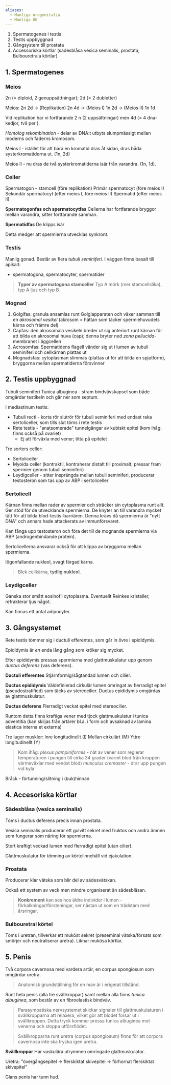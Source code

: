 ```yaml
---
aliases:
  - Manliga urogenitalia
  - Manliga UG
---
```


1. Spermatogenes i testis
2. Testis uppbyggnad
3. Gångsystem till prostata
4. Accessoriska körtlar (sädesblåsa vesica seminalis, prostata, Bulbouretrala körtlar)


## 1. Spermatogenes
### Meios
2n (= diploid, 2 genuppsättningar); 2d (= 2 dubletter)

Meios:
2n 2d -> (Replikation) 2n 4d -> (Meios I) 1n 2d -> (Meios II) 1n 1d

Vid replikation har vi fortfarande 2 n (2 uppsättningar) men 4d (= 4 dna-kedjor, två per ).

*Homolog rekombination* - delar av DNA:t utbyts slumpmässigt mellan moderns och faderns kromosom.

Meios I - istället för att bara en kromatid dras åt sidan, dras båda systerkromatiderna ut. (1n, 2d)

Meios II - nu dras de två systerkromatiderna isär från varandra. (1n, 1d).
### Celler
Spermatogon - stamcell (före replikation)
Primär spermatocyt (före meios I)
Sekundär spermatocyt (efter meios I, före meios II)
Spermatid (efter meios II)

**Spermatogonfas och spermatocytfas**
Cellerna har fortfarande bryggor mellan varandra, sitter fortfarande samman.

**Spermatidfas**
De klipps isär

Detta medger att spermierna utvecklas synkront.
### Testis
Manlig gonad. Består av flera *tubuli seminiferi*. I väggen finns basalt till apikalt:
- spermatogona, spermatocyter, spermatider

> **Typer av spermatogona stamceller**
> Typ A mörk (mer stamcellslika), typ A ljus och typ B

### Mognad
1. Golgifas: granula ansamlas runt Golgiapparaten och växer samman till en *akrosomal vesikel* (akrosom = hättan som täcker spermiehuvudets kärna och främre del)
2. Capfas: den akrosomala vesikeln breder ut sig anteriort runt kärnan för att bilda en akrosomal huva (cap); denna bryter ned *zona pellucida*-membranet i äggcellen
3. Acrosomfas: Spermatidens flagell vänder sig ut i lumen av tubuli seminiferi och cellkärnan plattas ut
4. Mognadsfas: cytoplasman slimmas (plattas ut för att bilda en spjutform), bryggorna mellan spermatiderna försvinner

## 2. Testis uppbyggnad
Tubuli seminiferi
Tunica albuginea - stram bindvävskapsel som både omgärdar testikeln och går ner som septum.

I mediastinum testis:
- Tubuli recti - korta rör slutrör för tubuli seminiferi med endast raka sertoliceller, som tills slut töms i rete testis
- Rete testis - "anatsomerade" tunnelgångar av kubiskt epitel (kom ihåg: finns också på ovariet)
	- Ej att förväxla med vener; titta på epitelet

Tre sorters celler:
- Sertoliceller
- Myoida celler (kontraktil, kontraherar distalt till proximalt; pressar fram spermier genom tubuli seminiferi)
- Leydigceller - sitter insprängda mellan tubuli seminiferi, producerar testosteron som tas upp av ABP i sertoliceller

### Sertolicell
Kärnan finns mellan rader av spermier och sträcker sin cytoplasma runt allt. Ger stöd för de utvecklande spermierna. De knyter an till varandra mycket tätt för att bilda blod-testis-barriären. Denna krävs då spermierna är "nytt DNA" och annars hade attackerats av immunförsvaret.

Kan fånga upp testosteron och föra det till de mognande spermierna via ABP (androgenbindande protein).

Sertolicellerna ansvarar också för att klippa av bryggorna mellan spermierna.

Iögonfallande nukleol, svagt färgad kärna.

> Blek cellkärna, **tydlig nukleol**.

### Leydigceller
Ganska stor smått eosinofil cytoplasma. Eventuellt Reinkes kristaller, refrakterar ljus något.

Kan finnas ett antal adipocyter.
## 3. Gångsystemet
Rete testis tömmer sig i ductuli efferentes, som går in övre i epididymis.

Epididymis är *en* enda lång gång som kröker sig mycket.

Efter epididymis pressas spermierna med glattmuskulatur upp genom *ductus deferens* (vas deferens).

**Ductuli efferentes**
Stjärnformig/sågtandad lumen och cilier.

**Ductus epididymis**
Väldefinierad cirkulär lumen omringat av flerradigt epitel (pseudostratified) som täcks av stereocilier. Ductus epididymis omgärdas av glattmuskulatur.

**Ductus deferens**
Flerradigt veckat epitel med stereocilier.

Runtom detta finns kraftiga vener med tjock glattmuskulatur i tunica adventitia (kan skiljas från artärer bl.a. i form och avsaknad av lamina elastica interna et externa)

Tre lager muskler:
Inre longitudinellt (I)
Mellan cirkulärt (M)
Yttre longitudinellt (Y)

> Kom ihåg:
> *plexus pampiniformis* - nät av vener som reglerar temperaturen i pungen till cirka 34 grader (varmt blod från kroppen värmeväxlar med venöst blod)
> *musculus cremaster* - drar upp pungen vid kyla

Bråck - förtunning/slitning i (buk)hinnan

## 4. Accesoriska körtlar
### Sädesblåsa (vesica seminalis)
Töms i ductus deferens precis innan prostata.

Vesica seminalis producerar ett gulvitt sekret med fruktos och andra ämnen som fungerar som näring för spermierna.

Stort kraftigt veckad lumen med flerradigt epitel (utan cilier).

Glattmuskulatur för tömning av körtelinnehåll vid ejakulation.
### Prostata
Producerar klar vätska som blir del av sädesvätskan.

Också ett system av veck men mindre organiserat än sädesblåsan.

> **Konkrement** kan ses hos äldre individer i lumen - förkalkningar/försteningar, ser nästan ut som en trädstam med årsringar.

### Bulbouretral körtel
Töms i uretran, tillverkar ett muköst sekret (preseminal vätska/försats som smörjer och neutraliserar uretra). Liknar mukösa körtlar.

## 5. Penis
Två corpora cavernosa med vardera artär, en corpus spongiosum som omgärdar uretra.

> Anatomisk grundställning för en man är i erigerat tillstånd.

Runt hela penis (alla tre svällkroppar) samt mellan alla finns *tunica albuginea*, som består av en fibroelastisk bindväv.

> Parasympatiska nervsystemet skickar signaler till glattmuskulaturen i svällkropparna att relaxera, vilket gör att blodet forsar ut i svällkroppen. Detta tryck kommer pressa tunica albuginea mot venerna och stoppa utförsflödet.

> Svällkropparna runt uretra (corpus spongiosum) finns för att corpora cavernosa inte ska trycka igen uretra.

**Svällkroppar**
Har vaskulära utrymmen omringade glattmuskulatur.

Uretra: "övergångsepitel -> flerskiktat skivepitel -> förhornat flerskiktat skivepitel"

Glans penis har tunn hud.